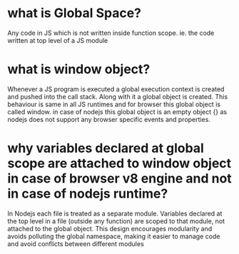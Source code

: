 # what is Global Space?
Any code in JS which is not written inside function scope. ie. the code written at top level of a JS module

# what is window object?
Whenever a JS program is executed a global execution context is created and pushed into the call stack. Along with it a global object is created. This behaviour is same in all JS runtimes
and for browser this global object is called window. in case of nodejs this global object is an empty object {} as nodejs does not support any browser specific events and properties. 

# why variables declared at global scope are attached to window object in case of browser v8 engine and not in case of nodejs runtime?
In Nodejs each file is treated as a separate module. Variables declared at the top level in a file (outside any function) are scoped to that module, not attached to the global object. This design 
encourages modularity and avoids polluting the global namespace, making it easier to manage code and avoid conflicts between different modules

